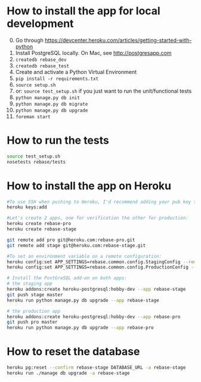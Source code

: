 # How to install the app for local development

0. Go through https://devcenter.heroku.com/articles/getting-started-with-python
1. Install PostgreSQL locally. On Mac, see http://postgresapp.com
2. ```createdb rebase_dev```
2. ```createdb rebase_test```
3. Create and activate a Python Virtual Environment
4. ```pip install -r requirements.txt```
5. ```source setup.sh```
6. or: ```source test_setup.sh``` if you just want to run the unit/functional tests
6. ```python manage.py db init```
7. ```python manage.py db migrate```
8. ```python manage.py db upgrade```
9. ```foreman start```

# How to run the tests
```bash
source test_setup.sh
nosetests rebase/tests
```


# How to install the app on Heroku

```bash
#To use SSH when pushing to Heroku, I'd recommend adding your pub key to your Heroku account:
heroku keys:add

#Let's create 2 apps, one for verification the other for production:
heroku create rebase-pro
heroku create rebase-stage

git remote add pro git@heroku.com:rebase-pro.git
git remote add stage git@heroku.com:rebase-stage.git

#To set an environment variable on a remote configuration:
heroku config:set APP_SETTINGS=rebase.common.config.StagingConfig --remote stage
heroku config:set APP_SETTINGS=rebase.common.config.ProductionConfig --remote pro

# Install the PostGreSQL add-on on both apps:
# the staging app
heroku addons:create heroku-postgresql:hobby-dev --app rebase-stage
git push stage master
heroku run python manage.py db upgrade --app rebase-stage

# the production app
heroku addons:create heroku-postgresql:hobby-dev --app rebase-pro
git push pro master
heroku run python manage.py db upgrade --app rebase-pro
```

# How to reset the database
```bash
heroku pg:reset --confirm rebase-stage DATABASE_URL -a rebase-stage
heroku run ./manage db upgrade -a rebase-stage
```
